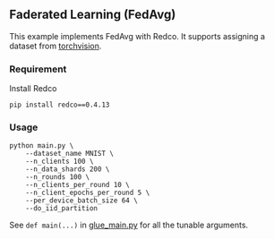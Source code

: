 ## Faderated Learning (FedAvg)

This example implements FedAvg with Redco. 
It supports assigning a dataset from [torchvision](https://pytorch.org/vision/stable/index.html).

### Requirement

Install Redco
```shell
pip install redco==0.4.13
```

### Usage

```shell
python main.py \
    --dataset_name MNIST \
    --n_clients 100 \
    --n_data_shards 200 \
    --n_rounds 100 \
    --n_clients_per_round 10 \
    --n_client_epochs_per_round 5 \
    --per_device_batch_size 64 \
    --do_iid_partition
```
See `def main(...)` in [glue_main.py](glue_main.py) for all the tunable arguments. 


